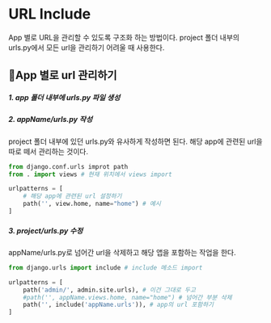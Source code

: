 # URL Include

App 별로 URL을 관리할 수 있도록 구조화 하는 방법이다.
project 폴더 내부의 urls.py에서 모든 url을 관리하기 어려울 때 사용한다.

## 🍞App 별로 url 관리하기

##### 1. app 폴더 내부에 urls.py 파일 생성

##### 2. appName/urls.py 작성

project 폴더 내부에 있던 urls.py와 유사하게 작성하면 된다. 해당 app에 관련된 url을 따로 떼서 관리하는 것이다.

```python
from django.conf.urls improt path
from . import views # 현재 위치에서 views import

urlpatterns = [
    # 해당 app에 관련된 url 설정하기
    path('', view.home, name="home") # 예시
]
```

##### 3. project/urls.py 수정

appName/urls.py로 넘어간 url을 삭제하고 해당 앱을 포함하는 작업을 한다.

```python
from django.urls import include # include 메소드 import

urlpatterns = [
    path('admin/', admin.site.urls), # 이건 그대로 두고
    #path('', appName.views.home, name="home") # 넘어간 부분 삭제
    path('', include('appName.urls')), # app의 url 포함하기
]

```
